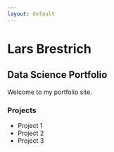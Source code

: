```yaml
---
layout: default
---
```


# Lars Brestrich
## Data Science Portfolio

Welcome to my portfolio site.

### Projects
- Project 1
- Project 2  
- Project 3
